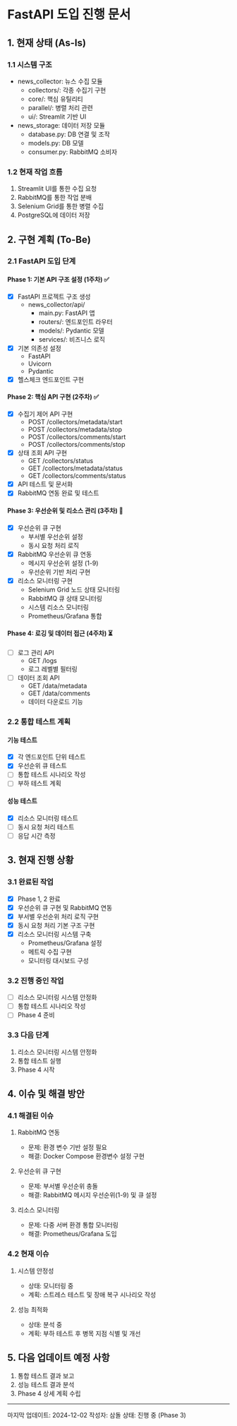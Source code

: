 # FastAPI 도입 진행 문서

## 1. 현재 상태 (As-Is)

### 1.1 시스템 구조
- news_collector: 뉴스 수집 모듈
  - collectors/: 각종 수집기 구현
  - core/: 핵심 유틸리티
  - parallel/: 병렬 처리 관련
  - ui/: Streamlit 기반 UI
- news_storage: 데이터 저장 모듈
  - database.py: DB 연결 및 조작
  - models.py: DB 모델
  - consumer.py: RabbitMQ 소비자

### 1.2 현재 작업 흐름
1. Streamlit UI를 통한 수집 요청
2. RabbitMQ를 통한 작업 분배
3. Selenium Grid를 통한 병렬 수집
4. PostgreSQL에 데이터 저장

## 2. 구현 계획 (To-Be)

### 2.1 FastAPI 도입 단계

#### Phase 1: 기본 API 구조 설정 (1주차) ✅
- [x] FastAPI 프로젝트 구조 생성
  - news_collector/api/
    - main.py: FastAPI 앱
    - routers/: 엔드포인트 라우터
    - models/: Pydantic 모델
    - services/: 비즈니스 로직
- [x] 기본 의존성 설정
  - FastAPI
  - Uvicorn
  - Pydantic
- [x] 헬스체크 엔드포인트 구현

#### Phase 2: 핵심 API 구현 (2주차) ✅
- [x] 수집기 제어 API 구현
  - POST /collectors/metadata/start
  - POST /collectors/metadata/stop
  - POST /collectors/comments/start
  - POST /collectors/comments/stop
- [x] 상태 조회 API 구현
  - GET /collectors/status
  - GET /collectors/metadata/status
  - GET /collectors/comments/status
- [x] API 테스트 및 문서화
- [x] RabbitMQ 연동 완료 및 테스트

#### Phase 3: 우선순위 및 리소스 관리 (3주차) 🔄
- [x] 우선순위 큐 구현
  - 부서별 우선순위 설정
  - 동시 요청 처리 로직
- [x] RabbitMQ 우선순위 큐 연동
  - 메시지 우선순위 설정 (1-9)
  - 우선순위 기반 처리 구현
- [x] 리소스 모니터링 구현
  - Selenium Grid 노드 상태 모니터링
  - RabbitMQ 큐 상태 모니터링
  - 시스템 리소스 모니터링
  - Prometheus/Grafana 통합

#### Phase 4: 로깅 및 데이터 접근 (4주차) ⏳
- [ ] 로그 관리 API
  - GET /logs
  - 로그 레벨별 필터링
- [ ] 데이터 조회 API
  - GET /data/metadata
  - GET /data/comments
  - 데이터 다운로드 기능

### 2.2 통합 테스트 계획

#### 기능 테스트
- [x] 각 엔드포인트 단위 테스트
- [x] 우선순위 큐 테스트
- [ ] 통합 테스트 시나리오 작성
- [ ] 부하 테스트 계획

#### 성능 테스트
- [x] 리소스 모니터링 테스트
- [ ] 동시 요청 처리 테스트
- [ ] 응답 시간 측정

## 3. 현재 진행 상황

### 3.1 완료된 작업
- [x] Phase 1, 2 완료
- [x] 우선순위 큐 구현 및 RabbitMQ 연동
- [x] 부서별 우선순위 처리 로직 구현
- [x] 동시 요청 처리 기본 구조 구현
- [x] 리소스 모니터링 시스템 구축
  - Prometheus/Grafana 설정
  - 메트릭 수집 구현
  - 모니터링 대시보드 구성

### 3.2 진행 중인 작업
- [ ] 리소스 모니터링 시스템 안정화
- [ ] 통합 테스트 시나리오 작성
- [ ] Phase 4 준비

### 3.3 다음 단계
1. 리소스 모니터링 시스템 안정화
2. 통합 테스트 실행
3. Phase 4 시작

## 4. 이슈 및 해결 방안

### 4.1 해결된 이슈
1. RabbitMQ 연동
   - 문제: 환경 변수 기반 설정 필요
   - 해결: Docker Compose 환경변수 설정 구현

2. 우선순위 큐 구현
   - 문제: 부서별 우선순위 충돌
   - 해결: RabbitMQ 메시지 우선순위(1-9) 및 큐 설정

3. 리소스 모니터링
   - 문제: 다중 서버 환경 통합 모니터링
   - 해결: Prometheus/Grafana 도입

### 4.2 현재 이슈
1. 시스템 안정성
   - 상태: 모니터링 중
   - 계획: 스트레스 테스트 및 장애 복구 시나리오 작성

2. 성능 최적화
   - 상태: 분석 중
   - 계획: 부하 테스트 후 병목 지점 식별 및 개선

## 5. 다음 업데이트 예정 사항
1. 통합 테스트 결과 보고
2. 성능 테스트 결과 분석
3. Phase 4 상세 계획 수립

---
마지막 업데이트: 2024-12-02
작성자: 삼돌
상태: 진행 중 (Phase 3)
